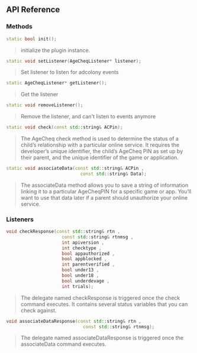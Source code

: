 ## API Reference

### Methods
```cpp
static bool init();
```
>  initialize the plugin instance.

```cpp
static void setListener(AgeCheqListener* listener);
```
> Set listener to listen for adcolony events

```cpp
static AgeCheqListener* getListener();
```
> Get the listener

```cpp
static void removeListener();
```
> Remove the listener, and can't listen to events anymore

```cpp
static void check(const std::string& ACPin);
```
>  The AgeCheq check method is used to determine the status of a child’s relationship with a particular
 online service. It requires the developer’s unique identifier, the child’s AgeCheq PIN as set up by
 their parent, and the unique identifier of the game or application.

```cpp
static void associateData(const std::string& ACPin ,
                            const std::string& Data);
```
>  The associateData method allows you to save a string of information linking it to a particular
 AgeCheqPIN for a specific game or app. You’ll want to use that data later if a parent should
 unauthorize your online service.


### Listeners
```cpp
void checkResponse(const std::string& rtn ,
                     const std::string& rtnmsg ,
                     int apiversion ,
                     int checktype ,
                     bool appauthorized ,
                     bool appblocked ,
                     int parentverified ,
                     bool under13 ,
                     bool under18 ,
                     bool underdevage ,
                     int trials);
```
>  The delegate named checkResponse is triggered once the check command executes. It contains several
 status variables that you can check against.

```cpp
void associateDataResponse(const std::string& rtn ,
                             const std::string& rtnmsg);
```
>  The delegate named associateDataResponse is triggered once the associateData command executes.
